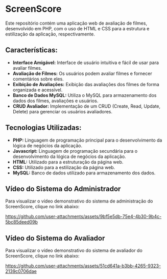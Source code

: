 # ScreenScore
Este repositório contém uma aplicação web de avaliação de filmes, desenvolvido em PHP, com o uso de HTML e CSS para a estrutura e estilização da aplicação, respectivamente. 

## Características:

- **Interface Amigável:** Interface de usuário intuitiva e fácil de usar para avaliar filmes.
- **Avaliação de Filmes:** Os usuários podem avaliar filmes e fornecer comentários sobre eles.
- **Exibição de Avaliações:** Exibição das avaliações dos filmes de forma organizada e acessível.
- **Banco de Dados MySQL:** Utiliza o MySQL para armazenamento dos dados dos filmes, avaliações e usuários.
- **CRUD Avaliador:** Implementação de um CRUD (Create, Read, Update, Delete) para gerenciar os usuários avaliadores.

## Tecnologias Utilizadas:

- **PHP:** Linguagem de programação principal para o desenvolvimento da lógica de negócios da aplicação.
- **Javascript:** Linguagem de programação secundária para o desenvolvimento da lógica de negócios da aplicação.
- **HTML:** Utilizado para a estruturação da página web.
- **CSS:** Utilizado para a estilização da página web.
- **MySQL:** Banco de dados utilizado para armazenamento dos dados.

## Vídeo do Sistema do Administrador
Para visualizar o vídeo demonstrativo do sistema de administração do ScreenScore, clique no link abaixo:


https://github.com/user-attachments/assets/9bf5e5db-75e4-4b30-9b4c-5bc85deed09b


## Vídeo do Sistema do Avaliador
Para visualizar o vídeo demonstrativo do sistema de avaliador do ScreenScore, clique no link abaixo:


https://github.com/user-attachments/assets/51cd641a-b3bb-4265-9323-2139c0706dae

